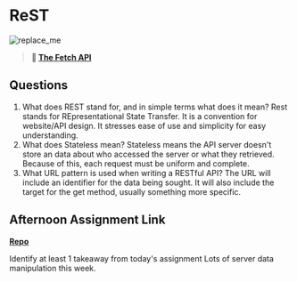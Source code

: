 # ReST

![replace_me](https://codeworks.blob.core.windows.net/public/assets/img/illustrations/placeholder.svg)

> **📖 [The Fetch API](https://codeworksacademy.com/fs-student-guide/resources/wk4/04-Fetch)**

## Questions

1. What does REST stand for, and in simple terms what does it mean?
  Rest stands for REpresentational State Transfer.  It is a convention for website/API design.  It stresses ease of use and simplicity for easy understanding.
2. What does Stateless mean?
  Stateless means the API server doesn't store an data about who accessed the server or what they retrieved. Because of this, each request must be uniform and complete.
3. What URL pattern is used when writing a RESTful API?
  The URL will include an identifier for the data being sought.  It will also include the target for the get method, usually something more specific. 
## Afternoon Assignment Link

**[Repo](https://github.com/JWagstaff-Leon/codeworks_w4d4)**

Identify at least 1 takeaway from today's assignment
 Lots of server data manipulation this week.